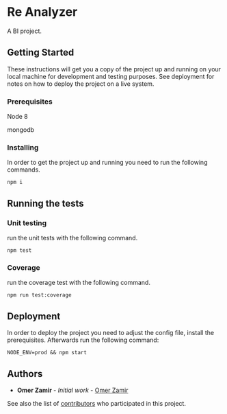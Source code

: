 # Re Analyzer

A BI project.

## Getting Started

These instructions will get you a copy of the project up and running on your local machine for development and testing purposes. See deployment for notes on how to deploy the project on a live system.

### Prerequisites

Node 8

mongodb

### Installing

In order to get the project up and running you need to run the following commands.

```
npm i
```


## Running the tests


### Unit testing

run the unit tests with the following command.

```
npm test
```

### Coverage

run the coverage test with the following command.

```
npm run test:coverage
```

## Deployment

In order to deploy the project you need to adjust the config file, install the prerequisites.
Afterwards run the following command:

```
NODE_ENV=prod && npm start
```

## Authors

* **Omer Zamir** - *Initial work* - [Omer Zamir](https://github.com/omerzamir)

See also the list of [contributors](https://github.com/omerzamir/reAnalyzer/graphs/contributors) who participated in this project.

